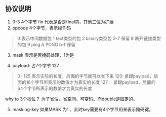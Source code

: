 ## 协议说明
1. 0-3 4个字节 fin 代表是否是final包，其他三位为扩展
2. opcode 4个字节，表示操作码
> 0 表示中间数据包
> 1 text类型的包
> 2 binary类型包
> 3-7 保留
> 8 断开链接类型的包
> 9 ping
> A PONG
> b-f 保留

3. mask 表示是否掩码处理，1为是

4. payload: 占7个字节 127 
> 0- 125 表示实际的长度，后面的字节就可以省下来
> 126: 紧跟payload，后面的16个字节所表示的数值才为真实的长度
> 127： 紧跟payload，后面的64个字节所表示的数值才为真实的长度

why to 3个档位？ 为了省油，省空间。可变码。而double是固定的。


5. masking-key 如果MASK 为1 ，此时key需要有4个字节用来表示掩码键。